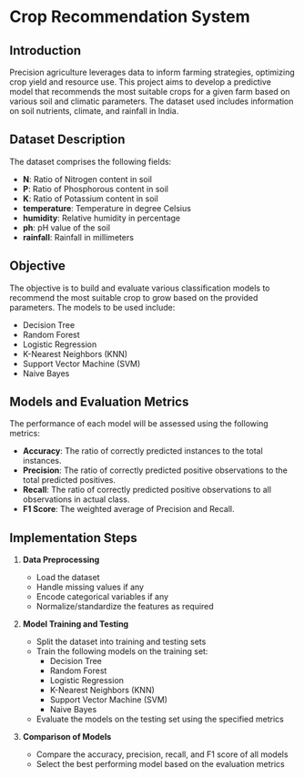# Crop Recommendation System

## Introduction
Precision agriculture leverages data to inform farming strategies, optimizing crop yield and resource use. This project aims to develop a predictive model that recommends the most suitable crops for a given farm based on various soil and climatic parameters. The dataset used includes information on soil nutrients, climate, and rainfall in India.

## Dataset Description
The dataset comprises the following fields:

- **N**: Ratio of Nitrogen content in soil
- **P**: Ratio of Phosphorous content in soil
- **K**: Ratio of Potassium content in soil
- **temperature**: Temperature in degree Celsius
- **humidity**: Relative humidity in percentage
- **ph**: pH value of the soil
- **rainfall**: Rainfall in millimeters

## Objective
The objective is to build and evaluate various classification models to recommend the most suitable crop to grow based on the provided parameters. The models to be used include:
- Decision Tree
- Random Forest
- Logistic Regression
- K-Nearest Neighbors (KNN)
- Support Vector Machine (SVM)
- Naive Bayes

## Models and Evaluation Metrics
The performance of each model will be assessed using the following metrics:
- **Accuracy**: The ratio of correctly predicted instances to the total instances.
- **Precision**: The ratio of correctly predicted positive observations to the total predicted positives.
- **Recall**: The ratio of correctly predicted positive observations to all observations in actual class.
- **F1 Score**: The weighted average of Precision and Recall.

## Implementation Steps

1. **Data Preprocessing**
   - Load the dataset
   - Handle missing values if any
   - Encode categorical variables if any
   - Normalize/standardize the features as required

2. **Model Training and Testing**
   - Split the dataset into training and testing sets
   - Train the following models on the training set:
     - Decision Tree
     - Random Forest
     - Logistic Regression
     - K-Nearest Neighbors (KNN)
     - Support Vector Machine (SVM)
     - Naive Bayes
   - Evaluate the models on the testing set using the specified metrics

3. **Comparison of Models**
   - Compare the accuracy, precision, recall, and F1 score of all models
   - Select the best performing model based on the evaluation metrics

